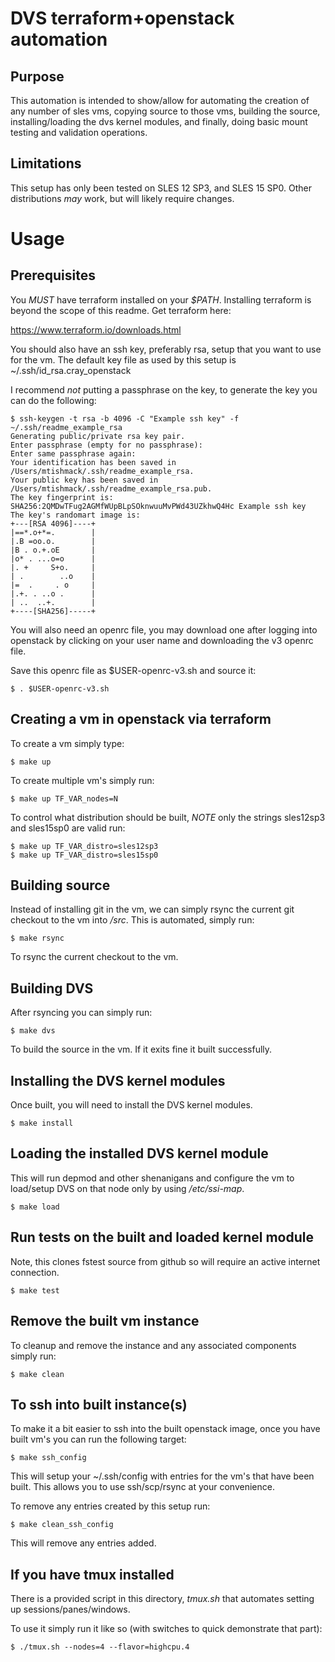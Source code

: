 # DVS terraform+openstack automation

## Purpose

This automation is intended to show/allow for automating the creation of any number of sles vms, copying source to those vms, building the source, installing/loading the dvs kernel modules, and finally, doing basic mount testing and validation operations.

## Limitations

This setup has only been tested on SLES 12 SP3, and SLES 15 SP0. Other distributions *may* work, but will likely require changes.

# Usage

## Prerequisites

You *MUST* have terraform installed on your *$PATH*. Installing terraform is beyond the scope of this readme. Get terraform here:

https://www.terraform.io/downloads.html

You should also have an ssh key, preferably rsa, setup that you want to use for the vm. The default key file as used by this setup is ~/.ssh/id_rsa.cray_openstack

I recommend *not* putting a passphrase on the key, to generate the key you can do the following:

```
$ ssh-keygen -t rsa -b 4096 -C "Example ssh key" -f ~/.ssh/readme_example_rsa
Generating public/private rsa key pair.
Enter passphrase (empty for no passphrase):
Enter same passphrase again:
Your identification has been saved in /Users/mtishmack/.ssh/readme_example_rsa.
Your public key has been saved in /Users/mtishmack/.ssh/readme_example_rsa.pub.
The key fingerprint is:
SHA256:2QMDwTFug2AGMfWUpBLpSOknwuuMvPWd43UZkhwQ4Hc Example ssh key
The key's randomart image is:
+---[RSA 4096]----+
|==*.o+*=.        |
|.B =oo.o.        |
|B . o.+.oE       |
|o* . ...o=o      |
|. +     S+o.     |
| .        ..o    |
|=  .     . o     |
|.+. . ..o .      |
| ..  ..+.        |
+----[SHA256]-----+
```

You will also need an openrc file, you may download one after logging into openstack by clicking on your user name and downloading the v3 openrc file.

Save this openrc file as $USER-openrc-v3.sh and source it:

```
$ . $USER-openrc-v3.sh
```

## Creating a vm in openstack via terraform

To create a vm simply type:

```
$ make up
```

To create multiple vm's simply run:

```
$ make up TF_VAR_nodes=N
```

To control what distribution should be built, *NOTE* only the strings sles12sp3 and sles15sp0 are valid run:

```
$ make up TF_VAR_distro=sles12sp3
$ make up TF_VAR_distro=sles15sp0
```


## Building source

Instead of installing git in the vm, we can simply rsync the current git checkout to the vm into */src*. This is automated, simply run:

```
$ make rsync
```

To rsync the current checkout to the vm.

## Building DVS

After rsyncing you can simply run:

```
$ make dvs
```

To build the source in the vm. If it exits fine it built successfully.

## Installing the DVS kernel modules

Once built, you will need to install the DVS kernel modules.

```
$ make install
```

## Loading the installed DVS kernel module

This will run depmod and other shenanigans and configure the vm to load/setup DVS on that node only by using */etc/ssi-map*.

```
$ make load
```

## Run tests on the built and loaded kernel module

Note, this clones fstest source from github so will require an active internet connection.

```
$ make test
```

## Remove the built vm instance

To cleanup and remove the instance and any associated components simply run:

```
$ make clean
```

## To ssh into built instance(s)

To make it a bit easier to ssh into the built openstack image, once you have built vm's you can run the following target:

```
$ make ssh_config
```

This will setup your ~/.ssh/config with entries for the vm's that have been built. This allows you to use ssh/scp/rsync at your convenience.

To remove any entries created by this setup run:

```
$ make clean_ssh_config
```

This will remove any entries added.

## If you have tmux installed

There is a provided script in this directory, *tmux.sh* that automates setting up sessions/panes/windows.

To use it simply run it like so (with switches to quick demonstrate that part):

```
$ ./tmux.sh --nodes=4 --flavor=highcpu.4
```
